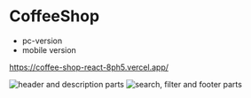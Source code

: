 # CoffeeShop

- pc-version
- mobile version

https://coffee-shop-react-8ph5.vercel.app/

![header and description parts](https://github.com/kamawui/CoffeeShop/assets/92736102/279e1d7c-0214-44d9-980c-3d3b542196cc)
![search, filter and footer parts](https://github.com/kamawui/CoffeeShop/assets/92736102/a6d9d795-cd59-40dc-96a1-af95d42de0a1)

